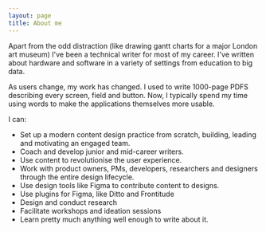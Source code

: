 ```yaml
---
layout: page
title: About me
---
```


Apart from the odd distraction (like drawing gantt charts for a major London art museum) I've been a technical writer for most of my career. 
I've written about hardware and software in a variety of settings from education to big data. 

As users change, my work has changed. I used to write 1000-page PDFS describing every screen, field and button. Now, I typically spend my time using words to make the applications themselves more usable. 

I can:
- Set up a modern content design practice from scratch, building, leading and motivating an engaged team. 
- Coach and develop junior and mid-career writers.  
- Use content to revolutionise the user experience. 
- Work with product owners, PMs, developers, researchers and designers through the entire design lifecycle. 
- Use design tools like Figma to contribute content to designs. 
- Use plugins for Figma, like Ditto and Frontitude 
- Design and conduct research
- Facilitate workshops and ideation sessions 
- Learn pretty much anything well enough to write about it. 
